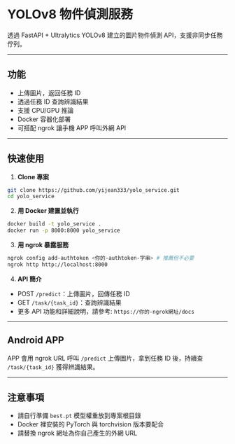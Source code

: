 # YOLOv8 物件偵測服務

透過 FastAPI + Ultralytics YOLOv8 建立的圖片物件偵測 API，支援非同步任務佇列。

---

## 功能

* 上傳圖片，返回任務 ID
* 透過任務 ID 查詢辨識結果
* 支援 CPU/GPU 推論
* Docker 容器化部署
* 可搭配 ngrok 讓手機 APP 呼叫外網 API

---

## 快速使用

1. **Clone 專案**

```bash
git clone https://github.com/yijean333/yolo_service.git
cd yolo_service
```

2. **用 Docker 建置並執行**

```bash
docker build -t yolo_service .
docker run -p 8000:8000 yolo_service
```

3. **用 ngrok 暴露服務**

```bash
ngrok config add-authtoken <你的-authtoken-字串> # 推薦但不必要
ngrok http http://localhost:8000
```

4. **API 簡介**

* POST `/predict`：上傳圖片，回傳任務 ID
* GET `/task/{task_id}`：查詢辨識結果
* 更多 API 功能和詳細說明，請參考: `https://你的-ngrok網址/docs`
---

## Android APP

APP 會用 ngrok URL 呼叫 `/predict` 上傳圖片，拿到任務 ID 後，持續查 `/task/{task_id}` 獲得辨識結果。

---

## 注意事項

* 請自行準備 `best.pt` 模型權重放到專案根目錄
* Docker 裡安裝的 PyTorch 與 torchvision 版本要配合
* 請替換 ngrok 網址為你自己產生的外網 URL

